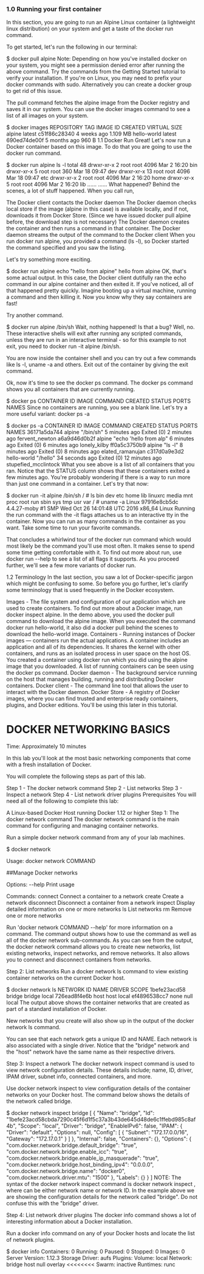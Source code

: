 
### 1.0 Running your first container
In this section, you are going to run an Alpine Linux container (a lightweight linux distribution) on your system and get a taste of the docker run command.

To get started, let's run the following in our terminal:

$ docker pull alpine
Note: Depending on how you've installed docker on your system, you might see a permission denied error after running the above command. Try the commands from the Getting Started tutorial to verify your installation. If you're on Linux, you may need to prefix your docker commands with sudo. Alternatively you can create a docker group to get rid of this issue.

The pull command fetches the alpine image from the Docker registry and saves it in our system. You can use the docker images command to see a list of all images on your system.

$ docker images
REPOSITORY              TAG                 IMAGE ID            CREATED             VIRTUAL SIZE
alpine                  latest              c51f86c28340        4 weeks ago         1.109 MB
hello-world             latest              690ed74de00f        5 months ago        960 B
1.1 Docker Run
Great! Let's now run a Docker container based on this image. To do that you are going to use the docker run command.

$ docker run alpine ls -l
total 48
drwxr-xr-x    2 root     root          4096 Mar  2 16:20 bin
drwxr-xr-x    5 root     root           360 Mar 18 09:47 dev
drwxr-xr-x   13 root     root          4096 Mar 18 09:47 etc
drwxr-xr-x    2 root     root          4096 Mar  2 16:20 home
drwxr-xr-x    5 root     root          4096 Mar  2 16:20 lib
......
......
What happened? Behind the scenes, a lot of stuff happened. When you call run,

The Docker client contacts the Docker daemon
The Docker daemon checks local store if the image (alpine in this case) is available locally, and if not, downloads it from Docker Store. (Since we have issued docker pull alpine before, the download step is not necessary)
The Docker daemon creates the container and then runs a command in that container.
The Docker daemon streams the output of the command to the Docker client
When you run docker run alpine, you provided a command (ls -l), so Docker started the command specified and you saw the listing.

Let's try something more exciting.

$ docker run alpine echo "hello from alpine"
hello from alpine
OK, that's some actual output. In this case, the Docker client dutifully ran the echo command in our alpine container and then exited it. If you've noticed, all of that happened pretty quickly. Imagine booting up a virtual machine, running a command and then killing it. Now you know why they say containers are fast!

Try another command.

$ docker run alpine /bin/sh
Wait, nothing happened! Is that a bug? Well, no. These interactive shells will exit after running any scripted commands, unless they are run in an interactive terminal - so for this example to not exit, you need to docker run -it alpine /bin/sh.

You are now inside the container shell and you can try out a few commands like ls -l, uname -a and others. Exit out of the container by giving the exit command.

Ok, now it's time to see the docker ps command. The docker ps command shows you all containers that are currently running.

$ docker ps
CONTAINER ID        IMAGE               COMMAND             CREATED             STATUS              PORTS               NAMES
Since no containers are running, you see a blank line. Let's try a more useful variant: docker ps -a

$ docker ps -a
CONTAINER ID        IMAGE               COMMAND                  CREATED             STATUS                      PORTS               NAMES
36171a5da744        alpine              "/bin/sh"                5 minutes ago       Exited (0) 2 minutes ago                        fervent_newton
a6a9d46d0b2f        alpine             "echo 'hello from alp"    6 minutes ago       Exited (0) 6 minutes ago                        lonely_kilby
ff0a5c3750b9        alpine             "ls -l"                   8 minutes ago       Exited (0) 8 minutes ago                        elated_ramanujan
c317d0a9e3d2        hello-world         "/hello"                 34 seconds ago      Exited (0) 12 minutes ago                       stupefied_mcclintock
What you see above is a list of all containers that you ran. Notice that the STATUS column shows that these containers exited a few minutes ago. You're probably wondering if there is a way to run more than just one command in a container. Let's try that now:

$ docker run -it alpine /bin/sh
/ # ls
bin      dev      etc      home     lib      linuxrc  media    mnt      proc     root     run      sbin     sys      tmp      usr      var
/ # uname -a
Linux 97916e8cb5dc 4.4.27-moby #1 SMP Wed Oct 26 14:01:48 UTC 2016 x86_64 Linux
Running the run command with the -it flags attaches us to an interactive tty in the container. Now you can run as many commands in the container as you want. Take some time to run your favorite commands.

That concludes a whirlwind tour of the docker run command which would most likely be the command you'll use most often. It makes sense to spend some time getting comfortable with it. To find out more about run, use docker run --help to see a list of all flags it supports. As you proceed further, we'll see a few more variants of docker run.

1.2 Terminology
In the last section, you saw a lot of Docker-specific jargon which might be confusing to some. So before you go further, let's clarify some terminology that is used frequently in the Docker ecosystem.

Images - The file system and configuration of our application which are used to create containers. To find out more about a Docker image, run docker inspect alpine. In the demo above, you used the docker pull command to download the alpine image. When you executed the command docker run hello-world, it also did a docker pull behind the scenes to download the hello-world image.
Containers - Running instances of Docker images — containers run the actual applications. A container includes an application and all of its dependencies. It shares the kernel with other containers, and runs as an isolated process in user space on the host OS. You created a container using docker run which you did using the alpine image that you downloaded. A list of running containers can be seen using the docker ps command.
Docker daemon - The background service running on the host that manages building, running and distributing Docker containers.
Docker client - The command line tool that allows the user to interact with the Docker daemon.
Docker Store - A registry of Docker images, where you can find trusted and enterprise ready containers, plugins, and Docker editions. You'll be using this later in this tutorial.



# DOCKER NETWORKING BASICS

Time: Approximately 10 minutes

In this lab you'll look at the most basic networking components that come with a fresh installation of Docker.

You will complete the following steps as part of this lab.

Step 1 - The docker network command
Step 2 - List networks
Step 3 - Inspect a network
Step 4 - List network driver plugins
Prerequisites
You will need all of the following to complete this lab:

A Linux-based Docker Host running Docker 1.12 or higher
Step 1: The docker network command
The docker network command is the main command for configuring and managing container networks.

Run a simple docker network command from any of your lab machines.

$ docker network

Usage:  docker network COMMAND

##Manage Docker networks

Options:
      --help   Print usage

Commands:
  connect     Connect a container to a network
  create      Create a network
  disconnect  Disconnect a container from a network
  inspect     Display detailed information on one or more networks
  ls          List networks
  rm          Remove one or more networks

Run 'docker network COMMAND --help' for more information on a command.
The command output shows how to use the command as well as all of the docker network sub-commands. As you can see from the output, the docker network command allows you to create new networks, list existing networks, inspect networks, and remove networks. It also allows you to connect and disconnect containers from networks.

Step 2: List networks
Run a docker network ls command to view existing container networks on the current Docker host.

$ docker network ls
NETWORK ID          NAME                DRIVER              SCOPE
1befe23acd58        bridge              bridge              local
726ead8f4e6b        host                host                local
ef4896538cc7        none                null                local
The output above shows the container networks that are created as part of a standard installation of Docker.

New networks that you create will also show up in the output of the docker network ls command.

You can see that each network gets a unique ID and NAME. Each network is also associated with a single driver. Notice that the "bridge" network and the "host" network have the same name as their respective drivers.

Step 3: Inspect a network
The docker network inspect command is used to view network configuration details. These details include; name, ID, driver, IPAM driver, subnet info, connected containers, and more.

Use docker network inspect to view configuration details of the container networks on your Docker host. The command below shows the details of the network called bridge.

$ docker network inspect bridge
[
    {
        "Name": "bridge",
        "Id": "1befe23acd58cbda7290c45f6d1f5c37a3b43de645d48de6c1ffebd985c8af4b",
        "Scope": "local",
        "Driver": "bridge",
        "EnableIPv6": false,
        "IPAM": {
            "Driver": "default",
            "Options": null,
            "Config": [
                {
                    "Subnet": "172.17.0.0/16",
                    "Gateway": "172.17.0.1"
                }
            ]
        },
        "Internal": false,
        "Containers": {},
        "Options": {
            "com.docker.network.bridge.default_bridge": "true",
            "com.docker.network.bridge.enable_icc": "true",
            "com.docker.network.bridge.enable_ip_masquerade": "true",
            "com.docker.network.bridge.host_binding_ipv4": "0.0.0.0",
            "com.docker.network.bridge.name": "docker0",
            "com.docker.network.driver.mtu": "1500"
        },
        "Labels": {}
    }
]
NOTE: The syntax of the docker network inspect command is docker network inspect <network>, where <network> can be either network name or network ID. In the example above we are showing the configuration details for the network called "bridge". Do not confuse this with the "bridge" driver.

Step 4: List network driver plugins
The docker info command shows a lot of interesting information about a Docker installation.

Run a docker info command on any of your Docker hosts and locate the list of network plugins.

$ docker info
Containers: 0
 Running: 0
 Paused: 0
 Stopped: 0
Images: 0
Server Version: 1.12.3
Storage Driver: aufs
<Snip>
Plugins:
 Volume: local
 Network: bridge host null overlay    <<<<<<<<
Swarm: inactive
Runtimes: runc
<Snip>
